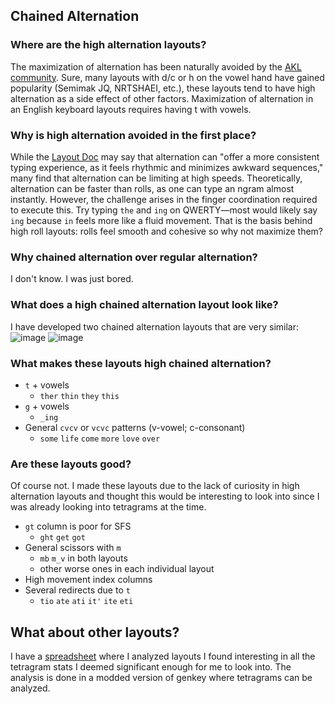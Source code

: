 ## Chained Alternation

### Where are the high alternation layouts?
The maximization of alternation has been naturally avoided by the [AKL community](discord.gg/dvorak). Sure, many layouts with d/c or h on the vowel hand have gained popularity (Semimak JQ, NRTSHAEI, etc.), these layouts tend to have high alternation as a side effect of other factors. Maximization of alternation in an English keyboard layouts requires having t with vowels.

### Why is high alternation avoided in the first place?
While the [Layout Doc](https://bit.ly/layout-doc-v2) may say that alternation can "offer a more consistent typing experience, as it feels rhythmic and minimizes awkward sequences," many find that alternation can be limiting at high speeds. Theoretically, alternation can be faster than rolls, as one can type an ngram almost instantly. However, the challenge arises in the finger coordination required to execute this. Try typing `the` and `ing` on QWERTY—most would likely say `ing` because `in` feels more like a fluid movement. That is the basis behind high roll layouts: rolls feel smooth and cohesive so why not maximize them?

### Why chained alternation over regular alternation?
I don't know. I was just bored.

### What does a high chained alternation layout look like?
I have developed two chained alternation layouts that are very similar:
![image](https://github.com/user-attachments/assets/9228256d-433f-493a-a57e-4cadfe225e03)
![image](https://github.com/user-attachments/assets/9a87672d-170a-484f-8a44-d4a7a36678a9)

### What makes these layouts high chained alternation?
- `t` + vowels
  - `ther` `thin` `they` `this`
- `g` + vowels
  - `_ing`
- General `cvcv` or `vcvc` patterns (v-vowel; c-consonant)
  - `some` `life` `come` `more` `love` `over`

### Are these layouts good?
Of course not. I made these layouts due to the lack of curiosity in high alternation layouts and thought this would be interesting to look into since I was already looking into tetragrams at the time. 
- `gt` column is poor for SFS
  - `ght` `get` `got`
- General scissors with `m`
  - `mb` `m_v` in both layouts
  - other worse ones in each individual layout
- High movement index columns
- Several redirects due to `t`
  - `tio` `ate` `ati` `it'` `ite` `eti`

## What about other layouts?
I have a [spreadsheet](https://docs.google.com/spreadsheets/d/1dnO0UmP8Z2AMtsdVwARkff7jo9a9p6bAopBAnXSM8lE/edit?usp=sharing) where I analyzed layouts I found interesting in all the tetragram stats I deemed significant enough for me to look into. The analysis is done in a modded version of genkey where tetragrams can be analyzed.
